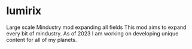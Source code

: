 # lumirix
Large scale Mindustry mod expanding all fields
This mod aims to expand every bit of mindustry. As of 2023 I am working on developing unique content for all of my planets.
